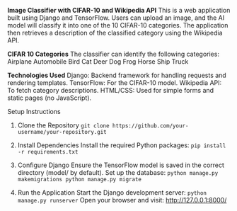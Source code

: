 **Image Classifier with CIFAR-10 and Wikipedia API**
This is a web application built using Django and TensorFlow. 
Users can upload an image, and the AI model will classify it into one of the 10 CIFAR-10 categories. 
The application then retrieves a description of the classified category using the Wikipedia API.

**CIFAR 10 Categories**
The classifier can identify the following categories:
Airplane
Automobile
Bird
Cat
Deer
Dog
Frog
Horse
Ship
Truck

**Technologies Used**
Django: Backend framework for handling requests and rendering templates.
TensorFlow: For the CIFAR-10 model.
Wikipedia API: To fetch category descriptions.
HTML/CSS: Used for simple forms and static pages (no JavaScript).

Setup Instructions
1. Clone the Repository
`git clone https://github.com/your-username/your-repository.git`

2. Install Dependencies
Install the required Python packages:
`pip install -r requirements.txt`

3. Configure Django
Ensure the TensorFlow model is saved in the correct directory (model/ by default).
Set up the database:
`python manage.py makemigrations
python manage.py migrate`

4. Run the Application
Start the Django development server:
`python manage.py runserver`
Open your browser and visit: http://127.0.0.1:8000/


